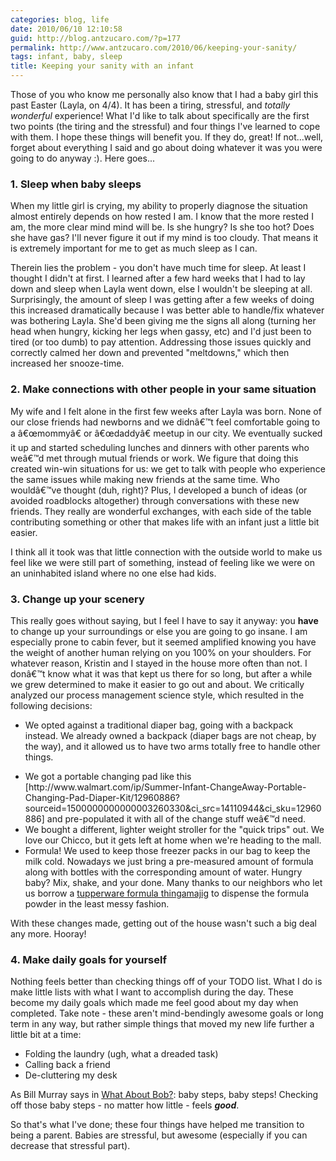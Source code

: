 ```yaml
---
categories: blog, life
date: 2010/06/10 12:10:58
guid: http://blog.antzucaro.com/?p=177
permalink: http://www.antzucaro.com/2010/06/keeping-your-sanity/
tags: infant, baby, sleep
title: Keeping your sanity with an infant
---
```

<em></em>Those of you who know me personally also know that I had a baby girl this past Easter (Layla, on 4/4). It has been a tiring, stressful, and <em>totally wonderful</em> experience! What I'd like to talk about specifically are the first two points (the tiring and the stressful) and four things I've learned to cope with them. I hope these things will benefit you. If they do, great! If not...well, forget about everything I said and go about doing whatever it was you were going to do anyway :). Here goes...
<h3>1. Sleep when baby sleeps</h3>
When my little girl is crying, my ability to properly diagnose the situation almost entirely depends on how rested I am. I know that the more rested I am, the more clear mind mind will be. Is she hungry? Is she too hot? Does she have gas? I'll never figure it out if my mind is too cloudy. That means it is extremely important for me to get as much sleep as I can.

Therein lies the problem - you don't have much time for sleep. At least I thought I didn't at first. I learned after a few hard weeks that I had to lay down and sleep when Layla went down, else I wouldn't be sleeping at all. Surprisingly, the amount of sleep I was getting after a few weeks of doing this increased dramatically because I was better able to handle/fix whatever was bothering Layla. She'd been giving me the signs all along (turning her head when hungry, kicking her legs when gassy, etc) and I'd just been to tired (or too dumb) to pay attention. Addressing those issues quickly and correctly calmed her down and prevented "meltdowns," which then increased her snooze-time.
<h3><strong>2. Make connections with other people in your same situation</strong></h3>
My wife and I felt alone in the first few weeks after Layla was born. None of our close friends had newborns and we didnâ€™t feel comfortable going to a â€œmommyâ€ or â€œdaddyâ€ meetup in our city. We eventually sucked it up and started scheduling lunches and dinners with other parents who weâ€™d met through mutual friends or work. We figure that doing this created win-win situations for us: we get to talk with people who experience the same issues while making new friends at the same time. Who wouldâ€™ve thought (duh, right)? Plus, I developed a bunch of ideas (or avoided roadblocks altogether) through conversations with these new friends. They really are wonderful exchanges, with each side of the table contributing something or other that makes life with an infant just a little bit easier.

I think all it took was that little connection with the outside world to make us feel like we were still part of something, instead of feeling like we were on an uninhabited island where no one else had kids.
<h3>3. Change up your scenery</h3>
This really goes without saying, but I feel I have to say it anyway: you <strong>have</strong> to change up your surroundings or else you are going to go insane. I am especially prone to cabin fever, but it seemed amplified knowing you have the weight of another human relying on  you 100% on your shoulders. For whatever reason, Kristin and I stayed in the house more often than not. I donâ€™t know what it was that kept us there for so long, but after a while we grew determined to make it easier to go out and about. We critically analyzed our process management science style, which resulted in the following decisions:
<ul>
	<li>We opted against a traditional diaper bag, going with a backpack instead. We already owned a backpack (diaper bags are not cheap, by the way), and it allowed us to have two arms totally free to handle other things.</li>
</ul>
<ul>
	<li>We got a portable changing pad like this [http://www.walmart.com/ip/Summer-Infant-ChangeAway-Portable-Changing-Pad-Diaper-Kit/12960886?sourceid=1500000000000003260330&amp;ci_src=14110944&amp;ci_sku=12960886]  and pre-populated it with all of the change stuff weâ€™d need.</li>
	<li>We bought a different, lighter weight stroller for the "quick trips" out. We love our Chicco, but it gets left at home when we're heading to the mall.</li>
	<li>Formula! We used to keep those freezer packs in our bag to keep the milk cold. Nowadays we just bring a pre-measured amount of formula along with bottles with the corresponding amount of water. Hungry baby? Mix, shake, and your done. Many thanks to our neighbors who let us borrow a <a href="http://www.amazon.com/Sassy-Powdered-Formula-Dispenser-Multiple/dp/B000067PIZ/ref=pd_sbs_misc_2">tupperware formula thingamajig</a> to dispense the formula powder in the least messy fashion.</li>
</ul>
With these changes made, getting out of the house wasn't such a big deal any more. Hooray!
<h3>4. Make daily goals for yourself</h3>
Nothing feels better than checking things off of your TODO list. What I do is make little lists with what I want to accomplish during the day. These become my daily goals which made me feel good about my day when completed. Take note  - these aren't mind-bendingly awesome goals or long term in any way, but rather simple things that moved my new life further a little bit at a time:
<ul>
	<li>Folding the laundry (ugh, what a dreaded task)</li>
	<li>Calling back a friend</li>
	<li>De-cluttering my desk</li>
</ul>
As Bill Murray says in <a href="http://www.imdb.com/title/tt0103241/">What About Bob?</a>: baby steps, baby steps! Checking off those baby steps - no matter how little -  feels <em><strong>good</strong></em>.

So that's what I've done; these four things have helped me transition to being a parent. Babies are stressful, but awesome (especially if you can decrease that stressful part).